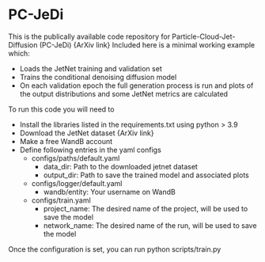 # PC-JeDi

This is the publically available code repository for Particle-Cloud-Jet-Diffusion (PC-JeDi) {ArXiv link}
Included here is a minimal working example which:
* Loads the JetNet training and validation set
* Trains the conditional denoising diffusion model
* On each validation epoch the full generation process is run and plots of the output distributions and some JetNet metrics are calculated


To run this code you will need to
* Install the libraries listed in the requirements.txt using python > 3.9
* Download the JetNet dataset {ArXiv link}
* Make a free WandB account
* Define following entries in the yaml configs
    * configs/paths/default.yaml
        * data_dir: Path to the downloaded jetnet dataset
        * output_dir: Path to save the trained model and associated plots
    * configs/logger/default.yaml
        * wandb/entity: Your username on WandB
    * configs/train.yaml
        * project_name: The desired name of the project, will be used to save the model
        * network_name: The desired name of the run, will be used to save the model

Once the configuration is set, you can run python scripts/train.py

